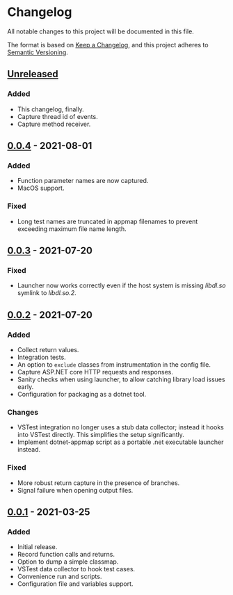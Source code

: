 # Changelog
All notable changes to this project will be documented in this file.

The format is based on [Keep a Changelog](https://keepachangelog.com/en/1.0.0/),
and this project adheres to [Semantic Versioning](https://semver.org/spec/v2.0.0.html).

## [Unreleased]

### Added
- This changelog, finally.
- Capture thread id of events.
- Capture method receiver.

## [0.0.4] - 2021-08-01

### Added
- Function parameter names are now captured.
- MacOS support.

### Fixed
- Long test names are truncated in appmap filenames to prevent exceeding
  maximum file name length.

## [0.0.3] - 2021-07-20

### Fixed
- Launcher now works correctly even if the host system is missing *libdl.so*
  symlink to *libdl.so.2*.

## [0.0.2] - 2021-07-20

### Added
- Collect return values.
- Integration tests.
- An option to `exclude` classes from instrumentation in the config file.
- Capture ASP.NET core HTTP requests and responses.
- Sanity checks when using launcher, to allow catching library load issues early.
- Configuration for packaging as a dotnet tool.

### Changes
- VSTest integration no longer uses a stub data collector; instead it hooks
  into VSTest directly. This simplifies the setup significantly.
- Implement dotnet-appmap script as a portable .net executable launcher instead.

### Fixed
- More robust return capture in the presence of branches.
- Signal failure when opening output files.

## [0.0.1] - 2021-03-25

### Added
- Initial release.
- Record function calls and returns.
- Option to dump a simple classmap.
- VSTest data collector to hook test cases.
- Convenience run and scripts.
- Configuration file and variables support.


[Unreleased]: https://github.com/applandinc/appmap-dotnet/compare/v0.0.4...HEAD
[0.0.4]: https://github.com/applandinc/appmap-dotnet/compare/v0.0.3...v0.0.4
[0.0.3]: https://github.com/applandinc/appmap-dotnet/compare/v0.0.2...v0.0.3
[0.0.2]: https://github.com/applandinc/appmap-dotnet/compare/v0.0.1...v0.0.2
[0.0.1]: https://github.com/applandinc/appmap-dotnet/releases/tag/v0.0.1
